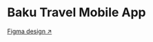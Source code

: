 # Baku Travel Mobile App

<a href="https://www.figma.com/file/c62fGmPzz363sViDJnYvuH/Baku-City-Guide?node-id=1%3A34875&t=6FPPAsZYTX3LzNHL-1"> Figma design ↗️ </a>
